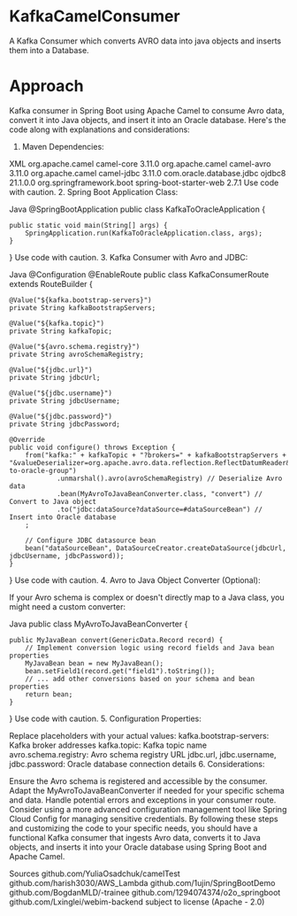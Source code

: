 # KafkaCamelConsumer
A Kafka Consumer which converts AVRO data into java objects and inserts them into a Database.

# Approach

 Kafka consumer in Spring Boot using Apache Camel to consume Avro data, convert it into Java objects, and insert it into an Oracle database. Here's the code along with explanations and considerations:

1. Maven Dependencies:

XML
<dependencies>
    <dependency>
        <groupId>org.apache.camel</groupId>
        <artifactId>camel-core</artifactId>
        <version>3.11.0</version>
    </dependency>
    <dependency>
        <groupId>org.apache.camel</groupId>
        <artifactId>camel-avro</artifactId>
        <version>3.11.0</version>
    </dependency>
    <dependency>
        <groupId>org.apache.camel</groupId>
        <artifactId>camel-jdbc</artifactId>
        <version>3.11.0</version>
    </dependency>
    <dependency>
        <groupId>com.oracle.database.jdbc</groupId>
        <artifactId>ojdbc8</artifactId>
        <version>21.1.0.0</version>
    </dependency>
    <dependency>
        <groupId>org.springframework.boot</groupId>
        <artifactId>spring-boot-starter-web</artifactId>
        <version>2.7.1</version>
    </dependency>
</dependencies>
Use code with caution.
2. Spring Boot Application Class:

Java
@SpringBootApplication
public class KafkaToOracleApplication {

    public static void main(String[] args) {
        SpringApplication.run(KafkaToOracleApplication.class, args);
    }
}
Use code with caution.
3. Kafka Consumer with Avro and JDBC:

Java
@Configuration
@EnableRoute
public class KafkaConsumerRoute extends RouteBuilder {

    @Value("${kafka.bootstrap-servers}")
    private String kafkaBootstrapServers;

    @Value("${kafka.topic}")
    private String kafkaTopic;

    @Value("${avro.schema.registry}")
    private String avroSchemaRegistry;

    @Value("${jdbc.url}")
    private String jdbcUrl;

    @Value("${jdbc.username}")
    private String jdbcUsername;

    @Value("${jdbc.password}")
    private String jdbcPassword;

    @Override
    public void configure() throws Exception {
        from("kafka:" + kafkaTopic + "?brokers=" + kafkaBootstrapServers + "&valueDeserializer=org.apache.avro.data.reflection.ReflectDatumReader&groupId=kafka-to-oracle-group")
                .unmarshal().avro(avroSchemaRegistry) // Deserialize Avro data
                .bean(MyAvroToJavaBeanConverter.class, "convert") // Convert to Java object
                .to("jdbc:dataSource?dataSource=#dataSourceBean") // Insert into Oracle database
        ;

        // Configure JDBC datasource bean
        bean("dataSourceBean", DataSourceCreator.createDataSource(jdbcUrl, jdbcUsername, jdbcPassword));
    }
}
Use code with caution.
4. Avro to Java Object Converter (Optional):

If your Avro schema is complex or doesn't directly map to a Java class, you might need a custom converter:

Java
public class MyAvroToJavaBeanConverter {

    public MyJavaBean convert(GenericData.Record record) {
        // Implement conversion logic using record fields and Java bean properties
        MyJavaBean bean = new MyJavaBean();
        bean.setField1(record.get("field1").toString());
        // ... add other conversions based on your schema and bean properties
        return bean;
    }
}
Use code with caution.
5. Configuration Properties:

Replace placeholders with your actual values:
kafka.bootstrap-servers: Kafka broker addresses
kafka.topic: Kafka topic name
avro.schema.registry: Avro schema registry URL
jdbc.url, jdbc.username, jdbc.password: Oracle database connection details
6. Considerations:

Ensure the Avro schema is registered and accessible by the consumer.
Adapt the MyAvroToJavaBeanConverter if needed for your specific schema and data.
Handle potential errors and exceptions in your consumer route.
Consider using a more advanced configuration management tool like Spring Cloud Config for managing sensitive credentials.
By following these steps and customizing the code to your specific needs, you should have a functional Kafka consumer that ingests Avro data, converts it to Java objects, and inserts it into your Oracle database using Spring Boot and Apache Camel.

Sources
github.com/YuliaOsadchuk/camelTest
github.com/harish3030/AWS_Lambda
github.com/1ujin/SpringBootDemo
github.com/BogdanMLD/-trainee
github.com/1294074374/o2o_springboot
github.com/Lxinglei/webim-backend subject to license (Apache - 2.0)
